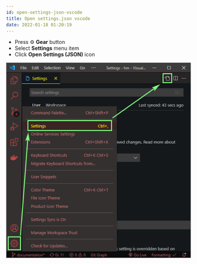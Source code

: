 ```yaml
---
id: open-settings-json-vscode
title: Open settings.json vscode
date: 2022-01-18 01:20:19
---
```


- Press ⚙️ **Gear** button
- Select **Settings** menu item
- Click **Open Settings (JSON)** icon

![open user settings vscode](open-settings-json-vscode.png)
